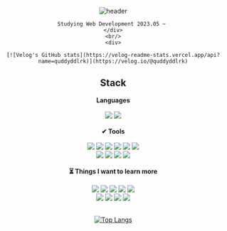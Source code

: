 <div align="center">

  ![header](https://capsule-render.vercel.app/api?type=Cylinder&text=Welcome!😉)
  
  
  <div>
    
    Studying Web Development 2023.05 ~ 
    </div>
    <br/>
    <div>
      
    [![Velog's GitHub stats](https://velog-readme-stats.vercel.app/api?name=quddyddlrk)](https://velog.io/@quddyddlrk)
    
  </div>
  
  		
  <h2 align="center"> Stack </h2>
   
  
  
  <div align="center">
   <div>
     <b> Languages</b>
   </div>
    <br/>
    <img src="https://img.shields.io/badge/python-3776AB?style=flat&logo=python&logoColor=white"/>  
  	<img src="https://img.shields.io/badge/javascript-F7DF1E?style=flat&logo=javascript&logoColor=white"/>
   <br/>
  </div>
  
   <br/>
   
   <div>
     <div>
       <b>✔ Tools</b>
     </div> 
     <br/>
     <img src="https://img.shields.io/badge/Django-092E20?style=flat&logo=DJANGO&logoColor=white"/>
     <img src="https://img.shields.io/badge/React-61DAFB?style=flat&logo=react&logoColor=white"/>
     <img src="https://img.shields.io/badge/Next.js-000000?style=flat-square&logo=Next.js&logoColor=white"/>
     <img src="https://img.shields.io/badge/Docker-2496ED?style=flat&logo=docker&logoColor=white"/>
     <img src="https://img.shields.io/badge/AWS-232F3E?style=flat&logo=Amazon%20AWS&logoColor=white"/>
     <img src="https://img.shields.io/badge/Vscode-007ACC?style=flat&logo=Visual%20Studio%20code&logoColor=white"/> 
     <br/>
     <img src="https://img.shields.io/badge/GitHub-181717?style=flat&logo=github&logoColor=white"/>
     <img src="https://img.shields.io/badge/Nginx-009639?style=flat&logo=nginx&logoColor=white"/>
     <img src="https://img.shields.io/badge/Gunicorn-499848?style=flat&logo=gunicorn&logoColor=white"/>
     <img src="https://img.shields.io/badge/Github actions-2088FF?style=flat&logo=githubactions&logoColor=white"/>
  </div>
  
  <br/>
  
  <div>
    <div>
      <b>⏳ Things I want to learn more</b>
    </div>
      <br/>
    <img src="https://img.shields.io/badge/TensorFlow-FF6F00?style=flat&logo=TensorFlow&logoColor=white"/>
    <img src="https://img.shields.io/badge/Pytorch-EE4C2C?style=flat&logo=pytorch&logoColor=white"/>
    <img src="https://img.shields.io/badge/Nestjs-E0234E?style=flat&logo=nestjs&logoColor=white"/> 
    <img src="https://img.shields.io/badge/Pandas-150458?style=flat&logo=Pandas&logoColor=white"/> 
    <img src="https://img.shields.io/badge/Jest-C21325?style=flat&logo=jest&logoColor=white"/>
    <br/>
    <img src="https://img.shields.io/badge/Flutter-02569B?style=flat&logo=Flutter&logoColor=white"/>
    <img src="https://img.shields.io/badge/Typescript-3178C6?style=flat&logo=typescript&logoColor=white"/>
    <img src="https://img.shields.io/badge/Vue.js-4FC08D?style=flat&logo=Vue.js&logoColor=white"/>
    <img src="https://img.shields.io/badge/Redux-764ABC?style=flat&logo=Redux&logoColor=white"/>
    <br/>
  </div>
  
  <br/>
  
  <div>
    
  [![Top Langs](https://github-readme-stats.vercel.app/api/top-langs/?username=Gobyungyong&layout=compact&height=400)](https://github.com/Gobyungyong/github-readme-stats)
</div>
